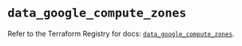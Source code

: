 # `data_google_compute_zones`

Refer to the Terraform Registry for docs: [`data_google_compute_zones`](https://registry.terraform.io/providers/hashicorp/google/5.27.0/docs/data-sources/compute_zones).

